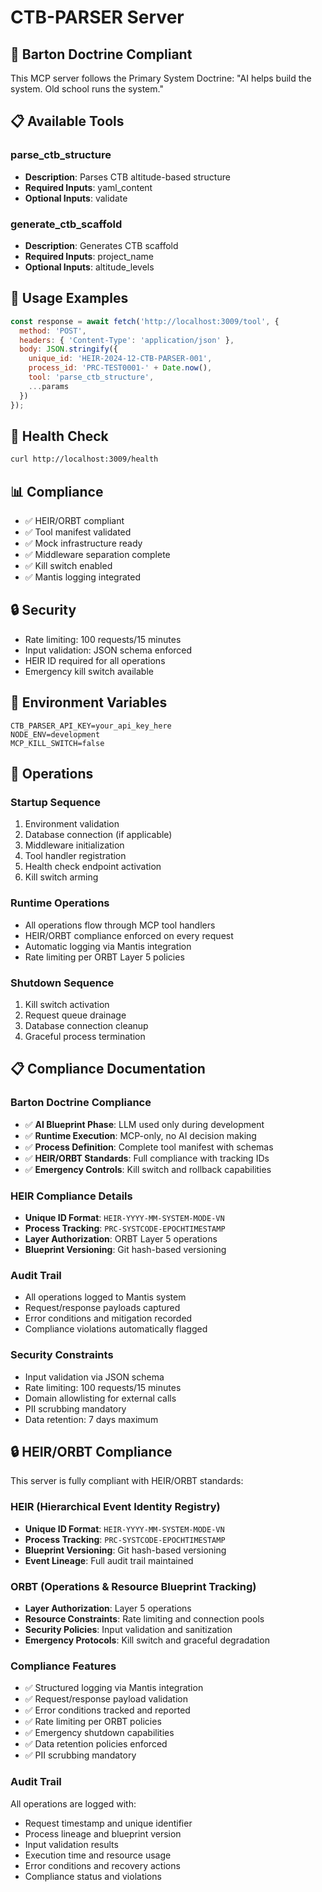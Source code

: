 # CTB-PARSER Server

## 🧱 Barton Doctrine Compliant

This MCP server follows the Primary System Doctrine: "AI helps build the system. Old school runs the system."

## 📋 Available Tools

### parse_ctb_structure
- **Description**: Parses CTB altitude-based structure
- **Required Inputs**: yaml_content
- **Optional Inputs**: validate

### generate_ctb_scaffold
- **Description**: Generates CTB scaffold
- **Required Inputs**: project_name
- **Optional Inputs**: altitude_levels


## 🔧 Usage Examples

```javascript
const response = await fetch('http://localhost:3009/tool', {
  method: 'POST',
  headers: { 'Content-Type': 'application/json' },
  body: JSON.stringify({
    unique_id: 'HEIR-2024-12-CTB-PARSER-001',
    process_id: 'PRC-TEST0001-' + Date.now(),
    tool: 'parse_ctb_structure',
    ...params
  })
});
```

## 🚀 Health Check

```bash
curl http://localhost:3009/health
```

## 📊 Compliance

- ✅ HEIR/ORBT compliant
- ✅ Tool manifest validated
- ✅ Mock infrastructure ready
- ✅ Middleware separation complete
- ✅ Kill switch enabled
- ✅ Mantis logging integrated

## 🔒 Security

- Rate limiting: 100 requests/15 minutes
- Input validation: JSON schema enforced
- HEIR ID required for all operations
- Emergency kill switch available

## 📝 Environment Variables

```env
CTB_PARSER_API_KEY=your_api_key_here
NODE_ENV=development
MCP_KILL_SWITCH=false
```

## 🔧 Operations

### Startup Sequence
1. Environment validation
2. Database connection (if applicable)
3. Middleware initialization
4. Tool handler registration
5. Health check endpoint activation
6. Kill switch arming

### Runtime Operations
- All operations flow through MCP tool handlers
- HEIR/ORBT compliance enforced on every request
- Automatic logging via Mantis integration
- Rate limiting per ORBT Layer 5 policies

### Shutdown Sequence
1. Kill switch activation
2. Request queue drainage
3. Database connection cleanup
4. Graceful process termination

## 📋 Compliance Documentation

### Barton Doctrine Compliance
- ✅ **AI Blueprint Phase**: LLM used only during development
- ✅ **Runtime Execution**: MCP-only, no AI decision making
- ✅ **Process Definition**: Complete tool manifest with schemas
- ✅ **HEIR/ORBT Standards**: Full compliance with tracking IDs
- ✅ **Emergency Controls**: Kill switch and rollback capabilities

### HEIR Compliance Details
- **Unique ID Format**: `HEIR-YYYY-MM-SYSTEM-MODE-VN`
- **Process Tracking**: `PRC-SYSTCODE-EPOCHTIMESTAMP`
- **Layer Authorization**: ORBT Layer 5 operations
- **Blueprint Versioning**: Git hash-based versioning

### Audit Trail
- All operations logged to Mantis system
- Request/response payloads captured
- Error conditions and mitigation recorded
- Compliance violations automatically flagged

### Security Constraints
- Input validation via JSON schema
- Rate limiting: 100 requests/15 minutes
- Domain allowlisting for external calls
- PII scrubbing mandatory
- Data retention: 7 days maximum

## 🔒 HEIR/ORBT Compliance

This server is fully compliant with HEIR/ORBT standards:

### HEIR (Hierarchical Event Identity Registry)
- **Unique ID Format**: `HEIR-YYYY-MM-SYSTEM-MODE-VN`
- **Process Tracking**: `PRC-SYSTCODE-EPOCHTIMESTAMP`
- **Blueprint Versioning**: Git hash-based versioning
- **Event Lineage**: Full audit trail maintained

### ORBT (Operations & Resource Blueprint Tracking)
- **Layer Authorization**: Layer 5 operations
- **Resource Constraints**: Rate limiting and connection pools
- **Security Policies**: Input validation and sanitization
- **Emergency Protocols**: Kill switch and graceful degradation

### Compliance Features
- ✅ Structured logging via Mantis integration
- ✅ Request/response payload validation
- ✅ Error conditions tracked and reported
- ✅ Rate limiting per ORBT policies
- ✅ Emergency shutdown capabilities
- ✅ Data retention policies enforced
- ✅ PII scrubbing mandatory

### Audit Trail
All operations are logged with:
- Request timestamp and unique identifier
- Process lineage and blueprint version
- Input validation results
- Execution time and resource usage
- Error conditions and recovery actions
- Compliance status and violations
